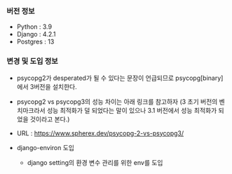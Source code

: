 

### 버전 정보
- Python : 3.9
- Django : 4.2.1
- Postgres : 13 


### 변경 및 도입 정보 

- psycopg2가 desperated가 될 수 있다는 문장이 언급되므로  psycopg[binary]에서 3버전을 설치한다.
- psycopg2 vs psycopg3의 성능 차이는 아래 링크를 참고하자 (3 초기 버전의 벤치마크라서 성능 최적화가 덜 되었다는 말이 있으나 3.1 버전에서 성능 최적화가 되었을 것이라고 본다.)
- URL : https://www.spherex.dev/psycopg-2-vs-psycopg3/

- django-environ 도입
    - django setting의 환경 변수 관리를 위한 env를 도입